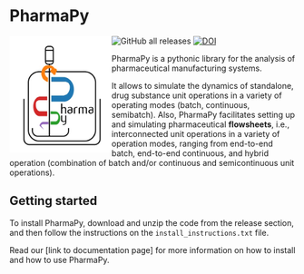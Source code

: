 # PharmaPy

<img align="left" src="./doc/online_docs/images/PharmaPy_logo.jpeg" alt="PharmaPy_logo" width="180">

<!-- BEGIN Status badges -->
![GitHub all releases](https://img.shields.io/github/downloads/CryPTSys/PharmaPy/total)
[![DOI](https://img.shields.io/badge/DOI-10.1016%2Fj.compchemeng.2021.107408-blue)](https://www.sciencedirect.com/science/article/abs/pii/S0098135421001861)
<!-- END Status badges -->

PharmaPy is a pythonic library for the analysis of pharmaceutical manufacturing systems.

It allows to simulate the dynamics of standalone, drug substance unit operations in a variety of operating modes (batch, continuous, semibatch). Also, PharmaPy facilitates setting up and simulating pharmaceutical **flowsheets**, i.e., interconnected unit operations in a variety of operation modes, ranging from end-to-end batch, end-to-end continuous, and hybrid operation (combination of batch and/or continuous and semicontinuous unit operations).

## Getting started
To install PharmaPy, download and unzip the code from the release section, and then follow the instructions on the `install_instructions.txt` file.

Read our [link to documentation page] for more information on how to install and how to use PharmaPy.



